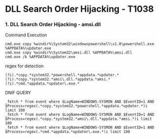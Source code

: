 # **DLL Search Order Hijacking - T1038**
### 1. DLL Search Order Hijacking - amsi.dll

Command Execution
```
cmd.exe copy %windir%\System32\windowspowershell\v1.0\powershell.exe %APPDATA%\updater.exe
cmd.exe copy %windir%\System32\amsi.dll %APPDATA%\amsi.dll
cmd.exe /k %APPDATA%\updater.exe
```
regex for detection
```
(?i).*copy.*system32.*powershell.*appdata.*updater.*
(?i).*copy.*system32.*amsi\.dll.*appdata.*amsi.*
(?i).*cmd.*appdata.*updater\.exe.*
```
DNIF QUERY
```
_fetch * from event where $LogName=WINDOWS-SYSMON AND $EventID=1 AND $Process=regex(.*copy.*system32.*powershell.*appdata.*updater.*)i limit 100
_fetch * from event where $LogName=WINDOWS-SYSMON AND $EventID=1 AND $Process=regex(.*copy.*system32.*amsi\.dll.*appdata.*amsi.*)i limit 100
_fetch * from event where $LogName=WINDOWS-SYSMON AND $EventID=1 AND $Process=regex(.*cmd.*appdata.*updater\.exe.*)i limit 100
```
